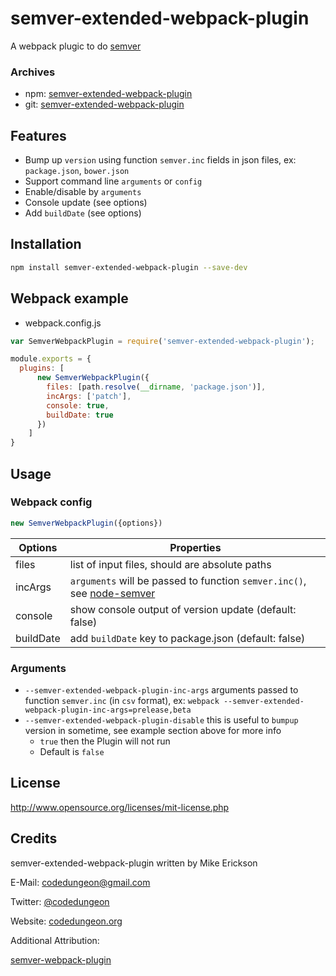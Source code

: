 # semver-extended-webpack-plugin
A webpack plugic to do [semver](http://semver.org)

### Archives
- npm: [semver-extended-webpack-plugin](https://www.npmjs.com/package/semver-extended-webpack-plugin)
- git: [semver-extended-webpack-plugin](https://github.com/mikeerickson/semver-extended-webpack-plugin)

## Features
- Bump up `version` using function `semver.inc` fields in json files, ex: `package.json`, `bower.json`
- Support command line `arguments` or `config`
- Enable/disable by `arguments`
- Console update (see options)
- Add `buildDate` (see options)

## Installation
```bash
npm install semver-extended-webpack-plugin --save-dev
```

## Webpack example
- webpack.config.js
``` javascript
var SemverWebpackPlugin = require('semver-extended-webpack-plugin');

module.exports = {
  plugins: [
      new SemverWebpackPlugin({
        files: [path.resolve(__dirname, 'package.json')],
        incArgs: ['patch'],
        console: true,
        buildDate: true
      })
    ]
}
```



## Usage
### Webpack config
```javascript
new SemverWebpackPlugin({options})
```

| Options   | Properties                                                                                                   |
| --------- | ------------------------------------------------------------------------------------------------------------ |
| files     | list of input files, should are absolute paths                                                               |
| incArgs   | `arguments` will be passed to function `semver.inc()`, see [node-semver](https://github.com/npm/node-semver) |
| console   | show console output of version update (default: false)                                                       |
| buildDate | add `buildDate` key to package.json (default: false)                                                         |

### Arguments
- `--semver-extended-webpack-plugin-inc-args` arguments passed to function `semver.inc` (in `csv` format), ex: `webpack --semver-extended-webpack-plugin-inc-args=prelease,beta`
- `--semver-extended-webpack-plugin-disable` this is useful to `bumpup` version in sometime, see example section above for more info
  - `true` then the Plugin will not run
  - Default is `false`

## License
http://www.opensource.org/licenses/mit-license.php

## Credits

semver-extended-webpack-plugin written by Mike Erickson

E-Mail: [codedungeon@gmail.com](mailto:codedungeon@gmail.com)

Twitter: [@codedungeon](http://twitter.com/codedungeon)

Website: [codedungeon.org](http://codedungeon.org)

Additional Attribution:

[semver-webpack-plugin](https://www.npmjs.com/package/semver-webpack-plugin)
